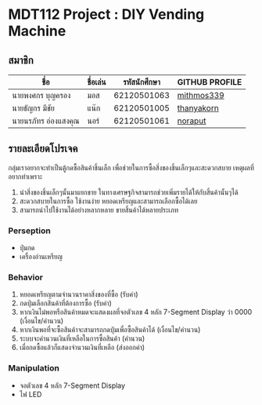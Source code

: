 ﻿# MDT112 Project : DIY Vending Machine

## สมาชิก

| ชื่อ | ชื่อเล่น | รหัสนักศึกษา | GITHUB PROFILE |
| -- | ---- | -------- | -------------- |
| นายพงศกร บุญครอง | มอส | 62120501063 | [mithmos339](https://github.com/mithmos339) |
| นายธัญกร มีชัย | แน๊ก | 62120501005 | [thanyakorn](https://github.com/thanyakorn) |
| นายนรภัทร อ่องแสงคุณ | นอร์ | 62120501061 | [noraput](https://github.com/noraput) |

## รายละเอียดโปรเจค 
กลุ่มเราอยากจะทำเป็นตู้กดซื้อสินค้าชิ้นเล็ก เพื่อช่วยในการซื้อสิ่งของชิ้นเล็กๆและสะดวกสบาย เหตุผลที่อยากทำเพราะ 
1. นำสิ่งของชิ้นเล็กๆนั้นมาแยกขาย ในทางเศรษฐกิจสามารถช่วยเพิ่มรายได้ให้กับสิ้นค้านั้นๆได้
2. สะดวกสบายในการซื้อ ใช้งานง่าย หยอดเหรียญและสามารถเลือกซื้อได้เลย
3. สามารถนำไปใช้งานได้อย่างหลากหลาย ขายสิ้นค้าได้หลายประเภท

### Perseption
- ปุ่มกด
- เครื่องอ่านเหรียญ

### Behavior
1. หยอดเหรียญตามจำนวนราคาสิ่งของที่ซื้อ (รับค่า)
2. กดปุ่มเลือกสินค้าที่ต้องการซื้อ (รับค่า)
3. หากเงินไม่พอหรือสินค้าหมดจะแสดงผลที่จอตัวเลข 4 หลัก 7-Segment Display ว่า 0000 (เงื่อนไข/คำนวน)
4. หากเงินพอที่จะซื้อสินค้าจะสามารถกดปุ่มเพื่อซื้อสินค้าได้ (เงื่อนไข/คำนวน)
5. ระบบจะคำนวนเงินที่เหลือในการซื้อสินค้า (คำนวน)
6. เมื่อกดซื้อแล้วก็แสดงจำนวนเงินที่เหลือ (ส่งออกค่า)

### Manipulation
- จอตัวเลข 4 หลัก 7-Segment Display
- ไฟ LED

